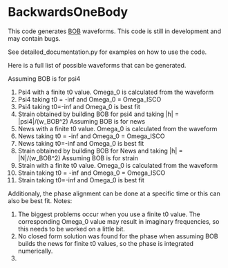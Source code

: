 # BackwardsOneBody

This code generates [BOB](https://arxiv.org/abs/1810.00040) waveforms. This code is still in development and may contain bugs.

See detailed_documentation.py for examples on how to use the code.

Here is a full list of possible waveforms that can be generated.

Assuming BOB is for psi4
1. Psi4 with a finite t0 value. Omega_0 is calculated from the waveform
2. Psi4 taking t0 = -inf and Omega_0 = Omega_ISCO
3. Psi4 taking t0=-inf and Omega_0 is best fit
4. Strain obtained by building BOB for psi4 and taking |h| = |psi4|/(w_BOB^2)
Assuming BOB is for news
1. News with a finite t0 value. Omega_0 is calculated from the waveform
2. News taking t0 = -inf and Omega_0 = Omega_ISCO
3. News taking t0=-inf and Omega_0 is best fit
4. Strain obtained by building BOB for News and taking |h| = |N|/(w_BOB^2)
Assuming BOB is for strain
1. Strain with a finite t0 value. Omega_0 is calculated from the waveform
2. Strain taking t0 = -inf and Omega_0 = Omega_ISCO
3. Strain taking t0=-inf and Omega_0 is best fit

Additionaly, the phase alignment can be done at a specific time or this can also be best fit.
Notes:
1. The biggest problems occur when you use a finite t0 value. The corresponding Omega_0 value may result in imaginary frequencies, so this needs to be worked on a little bit.
2. No closed form solution was found for the phase when assuming BOB builds the news for finite t0 values, so the phase is integrated numerically.
2. 
